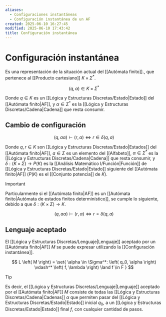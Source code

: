 ```yaml
---
aliases:
  - Configuraciones instantáneas
  - Configuración instantánea de un AF
created: 2025-06-10 16:27:45
modified: 2025-06-10 17:43:42
title: Configuración instantánea
---
```


# Configuración instantánea

Es una representación de la situación actual del [[Autómata finito]]., que pertenece al [[Producto cartesiano]] $K \times \Sigma^*$.

$$
\left( q, \alpha \right) \in K \times \Sigma^*
$$

Donde $q \in K$ es un [[Lógica y Estructuras Discretas/Estado|Estado]] del [[Autómata finito|AF]], y $\alpha \in \Sigma^*$ es la [[Lógica y Estructuras Discretas/Cadena|Cadena]] que resta consumir.

## Cambio de configuración

$$
\left( q, a\alpha \right) \vdash \left( r, \alpha \right)
\Leftrightarrow
r \in \delta \left( q, a \right)
$$

Donde $q, r \in K$ son [[Lógica y Estructuras Discretas/Estado|Estados]] del [[Autómata finito|AF]], $a \in \Sigma$ es un elemento del [[Alfabeto]], $\alpha \in \Sigma^*$ es la [[Lógica y Estructuras Discretas/Cadena|Cadena]] que resta consumir, y $\delta: \left( K \times \Sigma \right) \to P(K)$ es la [[Análisis Matemático I/Función|Función]] de [[Lógica y Estructuras Discretas/Estado|Estado]] siguiente del [[Autómata finito|AF]] ($P(K)$ es el [[Conjunto potencia]] de $K$).

> [!important]
> Particularmente si el [[Autómata finito|AF]] es un [[Autómata finito|Autómata de estados finitos determinístico]], se cumple lo siguiente, debido a que $\delta: \left( K \times \Sigma \right) \to K$.
>
> $$
> \left( q, a\alpha \right) \vdash \left( r, \alpha \right)
> \Leftrightarrow
> r = \delta \left( q, a \right)
> $$

## Lenguaje aceptado

El [[Lógica y Estructuras Discretas/Lenguaje|Lenguaje]] aceptado por un [[Autómata finito|AF]] $M$ se puede expresar utilizando la [[Configuración instantánea]].

$$
L \left( M \right) =
\set{ \alpha \in \Sigma^*: \left( q_0, \alpha \right) \vdash^* \left( f, \lambda \right) \land f \in F }
$$

> [!tip]
> Es decir, el [[Lógica y Estructuras Discretas/Lenguaje|Lenguaje]] aceptado por el [[Autómata finito|AF]] $M$ consiste de todas las [[Lógica y Estructuras Discretas/Cadena|Cadenas]] $\alpha$ que permiten pasar del [[Lógica y Estructuras Discretas/Estado|Estado]] inicial $q_0$, a un [[Lógica y Estructuras Discretas/Estado|Estado]] final $f$, con cualquier cantidad de pasos.
